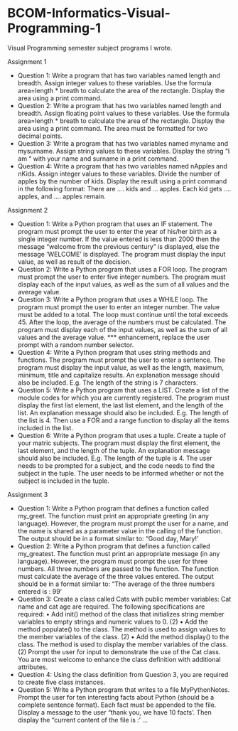 # BCOM-Informatics-Visual-Programming-1
Visual Programming semester subject programs I wrote.

Assignment 1
 - Question 1: Write a program that has two variables named length and breadth. Assign integer values to these variables. Use the formula  area=length * breath to calculate the area of the rectangle.  Display the area using a print command.
 - Question 2: Write a program that has two variables named length and breadth. Assign floating point values to these variables. Use the formula area=length * breath to calculate the area of the rectangle.  Display the area using a print command.  The area must be formatted for two decimal points.
 - Question 3: Write a program that has two variables named myname and mysurname. Assign string values to these variables. Display the string “I am “ with your name and surname in a print command. 
 - Question 4: Write a program that has two variables named nApples and nKids. Assign integer values to these variables.  Divide the number of apples by the number of kids.  Display the result using a print command in the following format:
There are …. kids and … apples. 
Each kid gets …. apples, and …. apples remain.

Assignment 2
 - Question 1: Write a Python program that uses an IF statement.  The program must prompt the user to enter the year of his/her birth as a single integer number.  If the value entered is less than 2000 then the message “welcome from the previous century” is displayed, else the message ‘WELCOME’ is displayed.  The program must display the input value, as well as result of the decision.
 - Question 2: Write a Python program that uses a FOR loop.  The program must prompt the user to enter five integer numbers.  The program must display each of the input values, as well as the sum of all values and the average value.
 - Question 3: Write a Python program that uses a WHILE loop.  The program must prompt the user to enter an integer number.  The value must be added to a total.  The loop must continue until the total exceeds 45.  After the loop, the average of the numbers must be calculated.  The program must display each of the input values, as well as the sum of all values and the average value.
*** enhancement, replace the user prompt with a random number selector.
 - Question 4: Write a Python program that uses string methods and functions.  The program must prompt the user to enter a sentence.  The program must display the input value, as well as the length, maximum, minimum, title and capitalize results.  An explanation message should also be included.  E.g. The length of the string is 7 characters.
 - Question 5: Write a Python program that uses a LIST.  Create a list of the module codes for which you are currently registered.  The program must display the first list element, the last list element, and the length of the list.  An explanation message should also be included.  E.g. The length of the list is 4.  Then use a FOR and a range function to display all the items included in the list.
 - Question 6: Write a Python program that uses a tuple.  Create a tuple of your matric subjects.  The program must display the first element, the last element, and the length of the tuple.  An explanation message should also be included.  E.g. The length of the tuple is 4.  The user needs to be prompted for a subject, and the code needs to find the subject in the tuple.  The user needs to be informed whether or not the subject is included in the tuple.
 
Assignment 3
 - Question 1: Write a Python program that defines a function called my_greet.  The function must print an appropriate greeting (in any language).  However, the program must prompt the user for a name, and the name is shared as a parameter value in the calling of the function.  The output should be in a format similar to: “Good day, Mary!’
 - Question 2: Write a Python program that defines a function called my_greatest.  The function must print an appropriate message (in any language).  However, the program must prompt the user for three numbers.  All three numbers are passed to the function.  The function must calculate the average of the three values entered. The output should be in a format similar to: “The average of the three numbers entered is :  99’
 - Question 3: Create a class called Cats with public member variables: Cat name and cat age are required.   The following specifications are required:
•	Add init() method of the class that initializes string member variables to empty strings and numeric values to 0. (2)
•	Add the method populate() to the class.  The method is used to assign values to the member variables of the class. (2)
•	Add the method display() to the class.  The method is used to display the member variables of the class. (2)
Prompt the user for input to demonstrate the use of the Cat class.  You are most welcome to enhance the class definition with additional attributes.
- Question 4: Using the class definition from Question 3, you are required to create five class instances.
- Question 5: Write a Python program that writes to a file MyPythonNotes.  Prompt the user for ten interesting facts about Python (should be a complete sentence format).  Each fact must be appended to the file.  Display a message to the user “thank you, we have 10 facts’.  Then display the “current content of the file is :’ …

